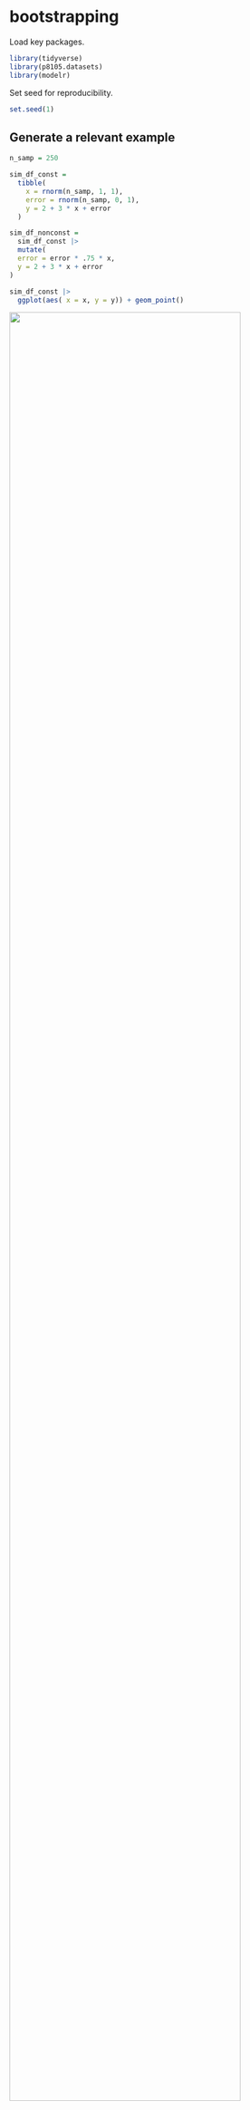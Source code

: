 bootstrapping
================

Load key packages.

``` r
library(tidyverse)
library(p8105.datasets)
library(modelr)
```

Set seed for reproducibility.

``` r
set.seed(1)
```

## Generate a relevant example

``` r
n_samp = 250

sim_df_const = 
  tibble(
    x = rnorm(n_samp, 1, 1),
    error = rnorm(n_samp, 0, 1),
    y = 2 + 3 * x + error
  )

sim_df_nonconst = 
  sim_df_const |> 
  mutate(
  error = error * .75 * x,
  y = 2 + 3 * x + error
)

sim_df_const |> 
  ggplot(aes( x = x, y = y)) + geom_point()
```

<img src="bootstrapping_files/figure-gfm/unnamed-chunk-2-1.png" width="90%" />

fit some linear models

``` r
sim_df_const |> 
  lm(y ~x, data = _) |> 
  broom::tidy()
```

    ## # A tibble: 2 × 5
    ##   term        estimate std.error statistic   p.value
    ##   <chr>          <dbl>     <dbl>     <dbl>     <dbl>
    ## 1 (Intercept)     1.98    0.0981      20.2 3.65e- 54
    ## 2 x               3.04    0.0699      43.5 3.84e-118

``` r
sim_df_nonconst |> 
  lm(y ~x, data = _) |> 
  broom::tidy()
```

    ## # A tibble: 2 × 5
    ##   term        estimate std.error statistic   p.value
    ##   <chr>          <dbl>     <dbl>     <dbl>     <dbl>
    ## 1 (Intercept)     1.93    0.105       18.5 1.88e- 48
    ## 2 x               3.11    0.0747      41.7 5.76e-114

## Draw and analyze a bootstrap model

Start with a lil function

``` r
boot_sample = function(df) {
  
  sample_frac(df, replace = TRUE)
}
```

Let’s see how this works

``` r
sim_df_nonconst |> 
  boot_sample() |> 
  ggplot(aes(x=x, y=y)) +
  geom_point(alpha = .5) +
  stat_smooth(method = "lm")
```

    ## `geom_smooth()` using formula = 'y ~ x'

<img src="bootstrapping_files/figure-gfm/unnamed-chunk-5-1.png" width="90%" />

## Draw a lot of samples an analyze them

``` r
boot_straps =
  tibble(strap_number = 1:100) |> 
  mutate(
    strap_sample = map(strap_number, \(i) boot_sample(sim_df_nonconst))
  )

boot_straps |> 
  pull(strap_sample) |> 
  nth(2) |> 
  arrange(x)
```

    ## # A tibble: 250 × 3
    ##         x  error       y
    ##     <dbl>  <dbl>   <dbl>
    ##  1 -1.29   1.40  -0.454 
    ##  2 -0.989 -1.97  -2.93  
    ##  3 -0.914 -0.908 -1.65  
    ##  4 -0.914 -0.908 -1.65  
    ##  5 -0.805  0.292 -0.123 
    ##  6 -0.805  0.292 -0.123 
    ##  7 -0.665 -0.544 -0.539 
    ##  8 -0.641 -0.416 -0.338 
    ##  9 -0.606 -0.106  0.0774
    ## 10 -0.606 -0.106  0.0774
    ## # ℹ 240 more rows

Now we do the `lm` fit

``` r
boot_results =
  boot_straps |> 
  mutate(
    models = map(strap_sample, \(df) lm(y ~ x, data = df)), 
    results = map(models, broom::tidy)
  ) |> 
  select(strap_number, results) |> 
  unnest(results)
```

try to summarize these results – get a bootstrap SE

``` r
boot_results |> 
  group_by(term) |> 
  summarize(
    se = sd(estimate)
  )
```

    ## # A tibble: 2 × 2
    ##   term            se
    ##   <chr>        <dbl>
    ## 1 (Intercept) 0.0752
    ## 2 x           0.102

look at the distribution

``` r
boot_results |> 
  ggplot(aes(x = estimate)) +
  geom_density() +
  facet_grid(.~term)
```

<img src="bootstrapping_files/figure-gfm/unnamed-chunk-9-1.png" width="90%" />

``` r
boot_results |> 
  filter(term == "x") |> 
  ggplot(aes(x = estimate)) +
  facet_grid(.~term) +
  geom_density()
```

<img src="bootstrapping_files/figure-gfm/unnamed-chunk-9-2.png" width="90%" />

can I construct a CI?

``` r
boot_results |> 
  group_by(term) |> 
  summarize(
    ci_lower = quantile(estimate, 0.025),
    ci_upper = quantile(estimate, 0.975)
  )
```

    ## # A tibble: 2 × 3
    ##   term        ci_lower ci_upper
    ##   <chr>          <dbl>    <dbl>
    ## 1 (Intercept)     1.76     2.06
    ## 2 x               2.97     3.38

## Airbnb

``` r
data("nyc_airbnb")

nyc_airbnb = 
  nyc_airbnb |> 
  mutate(stars = review_scores_location / 2) |> 
  rename(
    borough = neighbourhood_group,
    neighborhood = neighbourhood) |> 
  filter(borough != "Staten Island") |> 
  drop_na(price, stars) |> 
  select(price, stars, room_type, borough)
```

let’s fit a regression of `price` on other variables and look at
residuals

``` r
airbnb_fit =
  nyc_airbnb |> 
  lm(price ~ stars + room_type + borough, data = _)
```

residuals

``` r
nyc_airbnb |> 
modelr::add_residuals(airbnb_fit) |> 
  ggplot(aes(x = stars, y = resid)) +
  geom_point()
```

<img src="bootstrapping_files/figure-gfm/unnamed-chunk-13-1.png" width="90%" />

Run a bootstrap on the whole thing to get estimates for the effect of
`stars` on `price`

``` r
manhattan_df =
  nyc_airbnb |> 
  filter(borough == "Manhattan")
  

boot_results =
  tibble(strap_number = 1:1000) |> 
  mutate( 
    strap_sample = map(strap_number, \(i) boot_sample(manhattan_df)), 
    models = map(strap_sample, \(df) lm(price ~ stars + room_type, data = df)), 
    results = map(models, broom::tidy)
  ) |> 
  select(strap_number, results) |> 
  unnest(results)


boot_results |> 
  filter(term =="stars") |> 
  ggplot(aes(x = estimate)) +
  geom_density()
```

<img src="bootstrapping_files/figure-gfm/unnamed-chunk-14-1.png" width="90%" />

